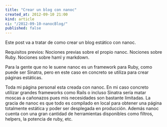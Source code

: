 ```yaml
---
title: "Crear un blog con nanoc"
created_at: 2012-09-10 21:00
kind: article
ci: "/2012-09-10-nanocBlog/"
published: false
---
```


Este post va a tratar de como crear un blog estático con nanoc.

Requisitos previos:
Nociones previas sobre el propio nanoc.
Nociones sobre Ruby.
Nociones sobre haml y markdown.

Para la gente que no le suene nanoc es un framework para Ruby, como puede ser Sinatra, pero en este caso en concreto se utiliza para crear páginas estáticas.

Toda mi página personal esta creada con nanoc. En mi caso concreto utilizar grandes frameworks como Rails o incluso Sinatra sería matar moscas a cañonazos pues mis necesidades son bastante limitadas. La gracia de nanoc es que todo es compilado en local para obtener una página totalmente estática y poder ser desplegada en producción. Además nanoc cuenta con una gran cantidad de herramientas disponibles como filtros, helpers, la potencia de ruby, etc.
